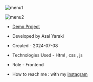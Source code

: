 
![menu1](https://github.com/asalyaraki/menu/assets/155806762/f07572b7-7b69-4666-a469-2a631a95cc68)

![menu2](https://github.com/asalyaraki/menu/assets/155806762/b5ac0ac4-eac1-4218-be48-24aa1e432a87)

- [Demo Project](https://asalyaraki.github.io/menu/)

- Developed by Asal Yaraki

- Created - 2024-07-08

- Technologies Used - Html , css , js

- Role - Frontend

- How to reach me : with my [instagram](https://www.instagram.com/asal_yaraki_web?igsh=MXJl3ZQ==)
